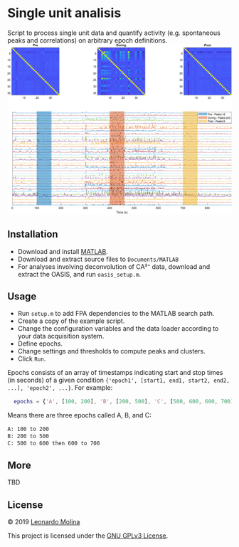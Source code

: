 # Single unit analisis
Script to process single unit data and quantify activity (e.g. spontaneous peaks and correlations) on arbitrary epoch definitions.
![MSA example](etc/example.png)

## Installation
- Download and install [MATLAB][MATLAB].
- Download and extract source files to `Documents/MATLAB`
- For analyses involving deconvolution of CA²⁺ data, download and extract the OASIS, and run `oasis_setup.m`.

## Usage
- Run `setup.m` to add FPA dependencies to the MATLAB search path.
- Create a copy of the example script.
- Change the configuration variables and the data loader according to your data acquisition system.
- Define epochs.
- Change settings and thresholds to compute peaks and clusters.
- Click `Run`.

Epochs consists of an array of timestamps indicating start and stop times (in seconds) of a given condition `{'epoch1', [start1, end1, start2, end2, ...], 'epoch2', ...}`. For example:
```MATLAB
  epochs = {'A', [100, 200], 'B', [200, 500], 'C', [500, 600, 600, 700]};
```
Means there are three epochs called A, B, and C:
```
A: 100 to 200
B: 200 to 500
C: 500 to 600 then 600 to 700
```

## More
TBD

## License
© 2019 [Leonardo Molina][Leonardo Molina]

This project is licensed under the [GNU GPLv3 License][License].

[Leonardo Molina]: https://github.com/leomol
[MATLAB]: https://www.mathworks.com/downloads/
[License]: LICENSE.md